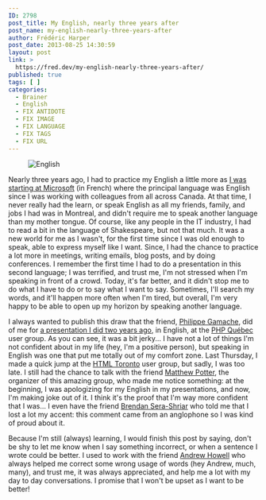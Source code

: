 ```yaml
---
ID: 2798
post_title: My English, nearly three years after
post_name: my-english-nearly-three-years-after
author: Frédéric Harper
post_date: 2013-08-25 14:30:59
layout: post
link: >
  https://fred.dev/my-english-nearly-three-years-after/
published: true
tags: [ ]
categories:
  - Brainer
  - English
  - FIX ANTIDOTE
  - FIX IMAGE
  - FIX LANGUAGE
  - FIX TAGS
  - FIX URL
---
```

<figure><img alt="English" src="http://fred.dev/wp-content/uploads/2013/08/English.jpg"/></figure><p>Nearly three years ago, I had to practice my English a little more as <a title="Le roi est mort, vive le roi" href="https://fred.dev/le-roi-est-mort-vive-le-roi/">I was starting at Microsoft</a> (in French) where the principal language was English since I was working with colleagues from all across Canada. At that time, I never really had the learn, or speak English as all my friends, family, and jobs I had was in Montreal, and didn't require me to speak another language than my mother tongue. Of course, like any people in the IT industry, I had to read a bit in the language of Shakespeare, but not that much. It was a new world for me as I wasn't, for the first time since I was old enough to speak, able to express myself like I want. Since, I had the chance to practice a lot more in meetings, writing emails, blog posts, and by doing conferences. I remember the first time I had to do a presentation in this second language; I was terrified, and trust me, I'm not stressed when I'm speaking in front of a crowd. Today, it's far better, and it didn't stop me to do what I have to do or to say what I want to say. Sometimes, I'll search my words, and it'll happen more often when I'm tired, but overall, I'm very happy to be able to open up my horizon by speaking another language.</p><p>I always wanted to publish this draw that the friend, <a href="https://twitter.com/SecureSymfony" target="_blank" rel="noopener noreferrer">Philippe Gamache</a>, did of me for <a href="https://www.slideshare.net/fredericharper/php-in-the-cloud" target="_blank" rel="noopener noreferrer">a presentation I did two years ago</a>, in English, at the <a href="http://phpquebec.org/" target="_blank" rel="noopener noreferrer">PHP Québec</a> user group. As you can see, it was a bit jerky... I have not a lot of things I'm not confident about in my life (hey, I'm a positive person), but speaking in English was one that put me totally out of my comfort zone. Last Thursday, I made a quick jump at the <a href="http://htmltoronto.ca/" target="_blank" rel="noopener noreferrer">HTML Toronto</a> user group, but sadly, I was too late. I still had the chance to talk with the friend <a href="https://twitter.com/AskMP" target="_blank" rel="noopener noreferrer">Matthew Potter</a>, the organizer of this amazing group, who made me notice something: at the beginning, I was apologizing for my English in my presentations, and now, I'm making joke out of it. I think it's the proof that I'm way more confident that I was... I even have the friend <a href="https://twitter.com/digibomb" target="_blank" rel="noopener noreferrer">Brendan Sera-Shriar</a> who told me that I lost a lot my accent: this comment came from an anglophone so I was kind of proud about it.</p><p>Because I'm still (always) learning, I would finish this post by saying, don't be shy to let me know when I say something incorrect, or when a sentence I wrote could be better. I used to work with the friend <a href="https://twitter.com/and_how" target="_blank" rel="noopener noreferrer">Andrew Howell</a> who always helped me correct some wrong usage of words (hey Andrew, much, many), and trust me, it was always appreciated, and help me a lot with my day to day conversations. I promise that I won't be upset as I want to be better!</p> 